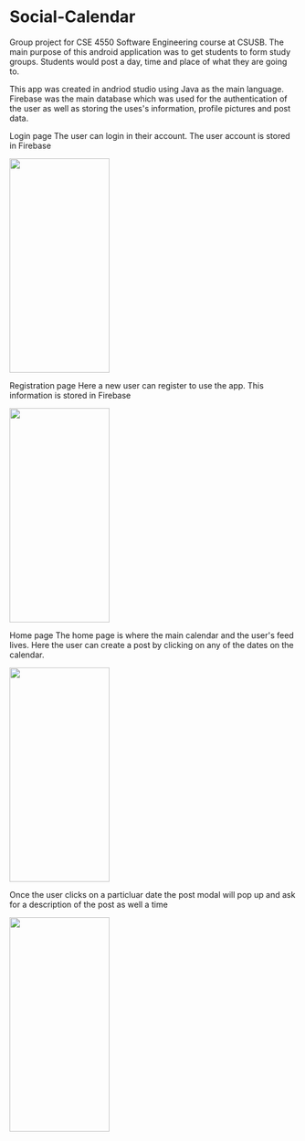 # Social-Calendar
Group project for CSE 4550 Software Engineering course at CSUSB. The main purpose of this android application was to get students to form study groups. Students would post a day, time and place of what they are going to. 

This app was created in andriod studio using Java as the main language.
Firebase was the main database which was used for the authentication of the user as well as storing the uses's information, profile pictures and post data.

Login page
The user can login in their account. The user account is stored in Firebase

<img src="https://user-images.githubusercontent.com/25493937/161599754-1d5a2e53-4620-4313-9962-df7aecfb5bf3.png" width="175" height="375">

Registration page
Here a new user can register to use the app. This information is stored in Firebase

<img src="https://user-images.githubusercontent.com/25493937/161599938-64a9fefc-1f42-4f6e-aa54-4338cd8599ee.png" width="175" height="375">


Home page
The home page is where the main calendar and the user's feed lives. Here the user can create a post by clicking on any of the dates on the calendar.

<img src="https://user-images.githubusercontent.com/25493937/161600562-613cd6f7-7007-42f7-b20c-c7233d71b734.png" width="175" height="375">


Once the user clicks on a particluar date the post modal will pop up and ask for a description of the post as well a time

<img src="https://user-images.githubusercontent.com/25493937/161600758-0c41c08d-7b5e-46c7-89cb-91a8b8d9bb6b.png" width="175" height="375">


